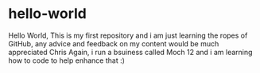 # hello-world
Hello World, This is my first repository and i am just learning the ropes of GitHub, any advice and feedback on my content would be much appreciated
Chris Again, i run a bsuiness called Moch 12 and i am learning how to code to help enhance that :)
